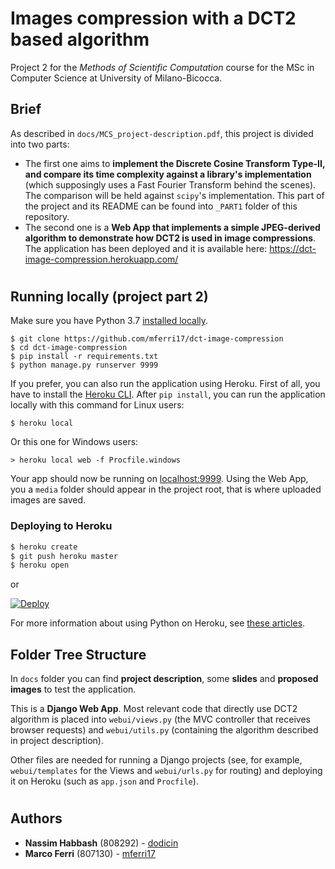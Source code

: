 # Images compression with a DCT2 based algorithm

Project 2 for the *Methods of Scientific Computation* course for the MSc in Computer Science at University of Milano-Bicocca.

## Brief
As described in `docs/MCS_project-description.pdf`, this project is divided into two parts:
- The first one aims to **implement the Discrete Cosine Transform Type-II, and compare its time complexity against a library's implementation** (which supposingly uses a Fast Fourier Transform behind the scenes). The comparison will be held against `scipy`'s implementation. This part of the project and its README can be found into `_PART1` folder of this repository.
- The second one is a **Web App that implements a simple JPEG-derived algorithm to demonstrate how DCT2 is used in image compressions**. The application has been deployed and it is available here: https://dct-image-compression.herokuapp.com/

#
## Running locally (project part 2)

Make sure you have Python 3.7 [installed locally](http://install.python-guide.org).

```
$ git clone https://github.com/mferri17/dct-image-compression
$ cd dct-image-compression
$ pip install -r requirements.txt
$ python manage.py runserver 9999
```


If you prefer, you can also run the application using Heroku. First of all, you have to install the [Heroku CLI](https://devcenter.heroku.com/articles/heroku-cli).
After `pip install`, you can run the application locally with this command for Linux users:
```
$ heroku local
```

Or this one for Windows users:
```
> heroku local web -f Procfile.windows
```

Your app should now be running on [localhost:9999](http://localhost:9999/). Using the Web App, you a `media` folder should appear in the project root, that is where uploaded images are saved.


### Deploying to Heroku

```sh
$ heroku create
$ git push heroku master
$ heroku open
```
or

[![Deploy](https://www.herokucdn.com/deploy/button.svg)](https://heroku.com/deploy)

For more information about using Python on Heroku, see [these articles](https://devcenter.heroku.com/categories/python).


## Folder Tree Structure

In `docs` folder you can find **project description**, some **slides** and **proposed images** to test the application.

This is a **Django Web App**. Most relevant code that directly use DCT2 algorithm is placed into `webui/views.py` (the MVC controller that receives browser requests) and `webui/utils.py` (containing the algorithm described in project description).

Other files are needed for running a Django projects (see, for example, `webui/templates` for the Views and `webui/urls.py` for routing) and deploying it on Heroku (such as `app.json` and `Procfile`).



#
## Authors

- **Nassim Habbash** (808292) - [dodicin](https://github.com/dodicin)
- **Marco Ferri** (807130) - [mferri17](https://github.com/mferri17)